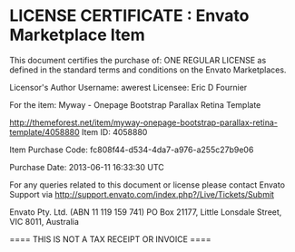 LICENSE CERTIFICATE : Envato Marketplace Item
==============================================

This document certifies the purchase of:
ONE REGULAR LICENSE
as defined in the standard terms and conditions on the Envato Marketplaces.

Licensor's Author Username: awerest
Licensee: Eric D Fournier

For the item:
Myway - Onepage Bootstrap Parallax Retina Template

http://themeforest.net/item/myway-onepage-bootstrap-parallax-retina-template/4058880
Item ID: 4058880

Item Purchase Code: fc808f44-d534-4da7-a976-a255c27b9e06

Purchase Date: 2013-06-11 16:33:30 UTC

For any queries related to this document or license please contact Envato Support via http://support.envato.com/index.php?/Live/Tickets/Submit

Envato Pty. Ltd. (ABN 11 119 159 741)
PO Box 21177, Little Lonsdale Street, VIC 8011, Australia

==== THIS IS NOT A TAX RECEIPT OR INVOICE ====
